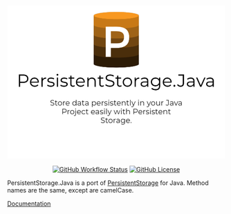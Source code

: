 ![Banner](./PersistentStorageJava_Banner.png)

<p align="center">
  <a href="https://github.com/jtsshieh/PersistentStorage.Java/actions?query=workflow%3A%22Build+Project%22"><img src="https://img.shields.io/github/workflow/status/jtsshieh/PersistentStorage.Java/Build%20Project?style=for-the-badge" alt="GitHub Workflow Status"></img></a>
  <a href="https://github.com/jtsshieh/PersistentStorage.Java/blob/master/LICENSE"><img src="https://img.shields.io/github/license/jtsshieh/PersistentStorage.Java?style=for-the-badge" alt="GitHub License"></img></a>
</p>

PersistentStorage.Java is a port of [PersistentStorage](https://github.com/jtsshieh/PersistentStorage) for Java. Method names are the same, except are camelCase.

[Documentation](https://jtsshieh.github.io/PersistentStorage.Java/) 
